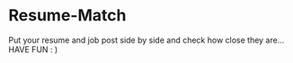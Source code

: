 # Resume-Match

Put your resume and job post side by side and check how close they are...
 HAVE FUN   : )
